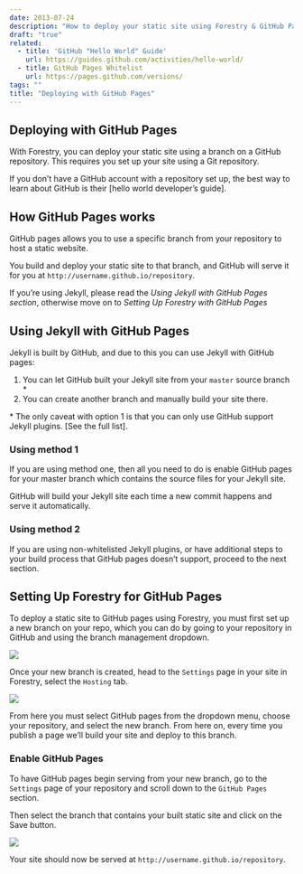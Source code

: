 ```yaml
---
date: 2013-07-24
description: "How to deploy your static site using Forestry & GitHub Pages"
draft: "true"
related:
  - title: 'GitHub "Hello World" Guide'
    url: https://guides.github.com/activities/hello-world/
  - title: GitHub Pages Whitelist
    url: https://pages.github.com/versions/
tags: ""
title: "Deploying with GitHub Pages"
---
```

## Deploying with GitHub Pages

With Forestry, you can deploy your static site using a branch on a GitHub repository. This requires you set up your site using a Git repository.

If you don’t have a GitHub account with a repository set up, the best way to learn about GitHub is their [hello world developer’s guide].

## How GitHub Pages works
GitHub pages allows you to use a specific branch from your repository to host a static website.

You build and deploy your static site to that branch, and GitHub will serve it for you at `http://username.github.io/repository`.

If you’re using Jekyll, please read the *Using Jekyll with GitHub Pages section*, otherwise move on to *Setting Up Forestry with GitHub Pages*

## Using Jekyll with GitHub Pages
Jekyll is built by GitHub, and due to this you can use Jekyll with GitHub pages:

1. You can let GitHub built your Jekyll site from your `master` source branch \*
2. You can create another branch and manually build your site there.

\* The only caveat with option 1 is that you can only use GitHub support Jekyll plugins. [See the full list].

### Using method 1
If you are using method one, then all you need to do is enable GitHub pages for your master branch which contains the source files for your Jekyll site.

GitHub will build your Jekyll site each time a new commit happens and serve it automatically.

### Using method 2
If you are using non-whitelisted Jekyll plugins, or have additional steps to your build process that GitHub pages doesn’t support, proceed to the next section.

## Setting Up Forestry for GitHub Pages
To deploy a static site to GitHub pages using Forestry, you must first set up a new branch on your repo, which you can do by going to your repository in GitHub and using the branch management dropdown.

![](/docs/assets/images/branch-management.png)

Once your new branch is created, head to the `Settings` page in your site in Forestry, select the `Hosting` tab.

![](/docs/assets/images/forestry-gh-pages-settings.png)

From here you must select GitHub pages from the dropdown menu, choose your repository, and select the new branch. From here on, every time you publish a page we’ll build your site and deploy to this branch.

### Enable GitHub Pages
To have GitHub pages begin serving from your new branch, go to the `Settings` page of your repository and scroll down to the `GitHub Pages` section.
 
Then select the branch that contains your built static site and click on the Save button.

![](/docs/assets/images/github-gh-pages-settings.png)

Your site should now be served at `http://username.github.io/repository`.

